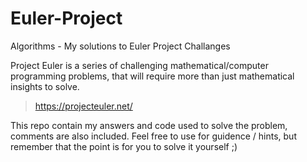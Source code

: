 # Euler-Project
Algorithms - My solutions to Euler Project Challanges

Project Euler is a series of challenging mathematical/computer programming problems, that will require more than just mathematical insights to solve. 
> https://projecteuler.net/


This repo contain my answers and code used to solve the problem, comments are also included. 
Feel free to use for guidence / hints, but remember that the point is for you to solve it yourself ;)
